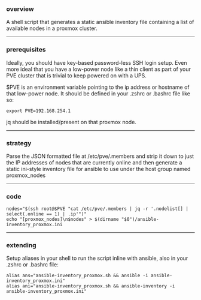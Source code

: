 
### overview

A shell script that generates a static ansible inventory file containing a list of available nodes in a proxmox cluster.

---

### prerequisites

Ideally, you should have key-based password-less SSH login setup. Even more ideal that you have a low-power node like a thin client as part of your PVE cluster that is trivial to keep powered on with a UPS.

$PVE is an environment variable pointing to the ip address or hostname of that low-power node. It should be defined in your .zshrc or .bashrc file like so:

    export PVE=192.168.254.1

jq should be installed/present on that proxmox node.

---

### strategy

Parse the JSON formatted file at /etc/pve/.members and strip it down to just the IP addresses of nodes that are currently online and then generate a static ini-style inventory file for ansible to use under
the host group named proxmox_nodes

---

### code

    nodes="$(ssh root@$PVE "cat /etc/pve/.members | jq -r '.nodelist[] | select(.online == 1) | .ip'")"
    echo "[proxmox_nodes]\n$nodes" > $(dirname "$0")/ansible-inventory_proxmox.ini

---

### extending

Setup aliases in your shell to run the script inline with ansible, also in your .zshrc or .bashrc file:

    alias ans="ansible-inventory_proxmox.sh && ansible -i ansible-inventory_proxmox.ini"
    alias ani="ansible-inventory_proxmox.sh && ansible-inventory -i ansible-inventory_proxmox.ini"
